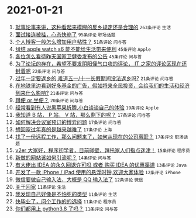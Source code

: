 # 2021-01-21

1. [就事论事来讲，这种看起来模糊的反乡规定还是合理的](https://www.v2ex.com/t/746939) `263条评论` `生活`
1. [面试接连被挂，心态快崩了](https://www.v2ex.com/t/746898) `95条评论` `职场话题`
1. [个人博客一般怎么增加用户粘性？](https://www.v2ex.com/t/746884) `51条评论` `问与答`
1. [纠结 apple watch s6 能不能给生活带来便利](https://www.v2ex.com/t/746977) `45条评论` `Apple`
1. [各位怎么看待昨天国家卫健委发布的公告](https://www.v2ex.com/t/746893) `45条评论` `问与答`
1. [为了论坛的存在，希望不要发阴阳怪气口嗨的评论， IT 之家的评论区现在还封着呢](https://www.v2ex.com/t/747002) `22条评论` `问与答`
1. [过年一定要返乡的,难道五一/十一长假期间没法返乡吗?](https://www.v2ex.com/t/747059) `21条评论` `问与答`
1. [在地铁里边看到好多基金的广告，假如将来全民投资，会给我们的生活和经济到来什么影响?](https://www.v2ex.com/t/746907) `21条评论` `问与答`
1. [蹲便 or 坐便？](https://www.v2ex.com/t/746968) `20条评论` `问与答`
1. [经常看到有人说黑苹果折腾,小白谈谈自己的体验](https://www.v2ex.com/t/746913) `19条评论` `Apple`
1. [我知道 B 站， P 站， V 站，那么剩下的呢？](https://www.v2ex.com/t/747050) `17条评论` `问与答`
1. [如何解决会议室预订的博弈问题](https://www.v2ex.com/t/747049) `17条评论` `问与答`
1. [想回家过年真的是越来越难了](https://www.v2ex.com/t/747025) `17条评论` `上海`
1. [找了一份远程工作，那么问题来了，如何从现在的公司离职？](https://www.v2ex.com/t/746909) `17条评论` `职场话题`
1. [v2er 大家好，程序初学者，目前碰壁，拜托家人们指点迷津！](https://www.v2ex.com/t/747073) `15条评论` `程序员`
1. [新做的网站该如何引流呢？](https://www.v2ex.com/t/746885) `14条评论` `问与答`
1. [有大佬出 IDEA 的永久回退许可吗 或者 购买 IDEA 的优惠渠道](https://www.v2ex.com/t/747060) `13条评论` `Java`
1. [开发了一款 iPhone / iPad 使用的悬浮时钟,欢迎大家体验](https://www.v2ex.com/t/746951) `12条评论` `iPhone`
1. [微信要做自己输入法，大概是 QQ 输入法了](https://www.v2ex.com/t/746879) `12条评论` `微信`
1. [关于回家](https://www.v2ex.com/t/747089) `11条评论` `生活`
1. [我发现自己好像是不怕死的类型](https://www.v2ex.com/t/747083) `11条评论` `生活`
1. [快毕业了，问个工作的的选择](https://www.v2ex.com/t/747043) `11条评论` `程序员`
1. [你们都用上 python3.8 了吗？](https://www.v2ex.com/t/746947) `11条评论` `问与答`
